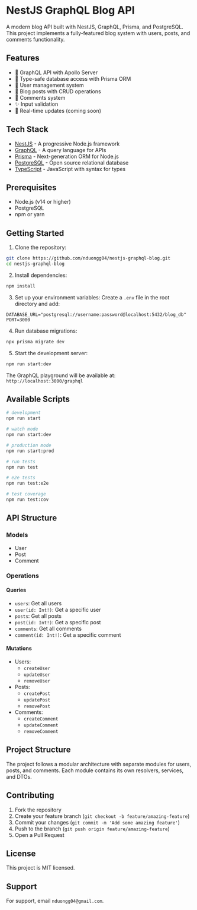# NestJS GraphQL Blog API

A modern blog API built with NestJS, GraphQL, Prisma, and PostgreSQL. This project implements a fully-featured blog system with users, posts, and comments functionality.

## Features

- 🚀 GraphQL API with Apollo Server
- 📱 Type-safe database access with Prisma ORM
- 🔐 User management system
- 📝 Blog posts with CRUD operations
- 💬 Comments system
- ✨ Input validation
- 🔄 Real-time updates (coming soon)

## Tech Stack

- [NestJS](https://nestjs.com/) - A progressive Node.js framework
- [GraphQL](https://graphql.org/) - A query language for APIs
- [Prisma](https://www.prisma.io/) - Next-generation ORM for Node.js
- [PostgreSQL](https://www.postgresql.org/) - Open source relational database
- [TypeScript](https://www.typescriptlang.org/) - JavaScript with syntax for types

## Prerequisites

- Node.js (v14 or higher)
- PostgreSQL
- npm or yarn

## Getting Started

1. Clone the repository:

```bash
git clone https://github.com/nduongg04/nestjs-graphql-blog.git
cd nestjs-graphql-blog
```

2. Install dependencies:

```bash
npm install
```

3. Set up your environment variables:
   Create a `.env` file in the root directory and add:

```
DATABASE_URL="postgresql://username:password@localhost:5432/blog_db"
PORT=3000
```

4. Run database migrations:

```bash
npx prisma migrate dev
```

5. Start the development server:

```bash
npm run start:dev
```

The GraphQL playground will be available at: `http://localhost:3000/graphql`

## Available Scripts

```bash
# development
npm run start

# watch mode
npm run start:dev

# production mode
npm run start:prod

# run tests
npm run test

# e2e tests
npm run test:e2e

# test coverage
npm run test:cov
```

## API Structure

### Models

- User
- Post
- Comment

### Operations

#### Queries

- `users`: Get all users
- `user(id: Int!)`: Get a specific user
- `posts`: Get all posts
- `post(id: Int!)`: Get a specific post
- `comments`: Get all comments
- `comment(id: Int!)`: Get a specific comment

#### Mutations

- Users:
  - `createUser`
  - `updateUser`
  - `removeUser`
- Posts:
  - `createPost`
  - `updatePost`
  - `removePost`
- Comments:
  - `createComment`
  - `updateComment`
  - `removeComment`

## Project Structure

The project follows a modular architecture with separate modules for users, posts, and comments. Each module contains its own resolvers, services, and DTOs.

## Contributing

1. Fork the repository
2. Create your feature branch (`git checkout -b feature/amazing-feature`)
3. Commit your changes (`git commit -m 'Add some amazing feature'`)
4. Push to the branch (`git push origin feature/amazing-feature`)
5. Open a Pull Request

## License

This project is MIT licensed.

## Support

For support, email `nduongg04@gmail.com`.
